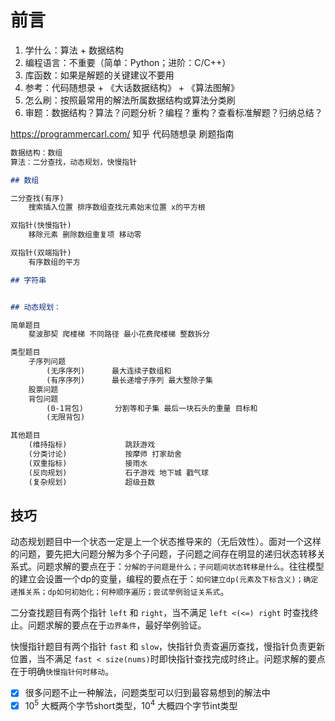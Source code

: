 # 前言

1. 学什么：算法 + 数据结构
2. 编程语言：不重要（简单：Python；进阶：C/C++）
3. 库函数：如果是解题的关键建议不要用
4. 参考：代码随想录 + 《大话数据结构》 + 《算法图解》
5. 怎么刷：按照最常用的解法所属数据结构或算法分类刷
6. 审题：数据结构？算法？问题分析？编程？重构？查看标准解题？归纳总结？

<https://programmercarl.com/> 知乎 代码随想录 刷题指南

``` Markdown
数据结构：数组
算法：二分查找，动态规划，快慢指针

## 数组

二分查找(有序) 
    搜索插入位置 排序数组查找元素始末位置 x的平方根

双指针(快慢指针)
    移除元素 删除数组重复项 移动零

双指针(双端指针)
    有序数组的平方

## 字符串


## 动态规划：

简单题目          
    斐波那契 爬楼梯 不同路径 最小花费爬楼梯 整数拆分

类型题目           
    子序列问题
        (无序序列)      最大连续子数组和  
        (有序序列)      最长递增子序列 最大整除子集 
    股票问题
    背包问题
        (0-1背包)       分割等和子集 最后一块石头的重量 目标和
        (无限背包)       

其他题目
    (维持指标)             跳跃游戏 
    (分类讨论)             按摩师 打家劫舍  
    (双重指标)             接雨水 
    (反向规划)             石子游戏 地下城 戳气球
    (复杂规划)             超级丑数 
```

## 技巧

动态规划题目中一个状态一定是上一个状态推导来的（无后效性）。面对一个这样的问题，要先把大问题分解为多个子问题，子问题之间存在明显的递归状态转移关系式。问题求解的要点在于：`分解的子问题是什么；子问题间状态转移是什么`。往往模型的建立会设置一个dp的变量，编程的要点在于：`如何建立dp(元素及下标含义)；确定递推关系；dp如何初始化；何种顺序遍历；尝试举例验证关系式`。

二分查找题目有两个指针 `left` 和 `right`，当不满足 `left <(<=) right` 时查找终止。问题求解的要点在于`边界条件`，最好举例验证。

快慢指针题目有两个指针 `fast` 和 `slow`，快指针负责查遍历查找，慢指针负责更新位置，当不满足 `fast < size(nums)`时即快指针查找完成时终止。问题求解的要点在于明确`快慢指针何时移动`。

- [x] 很多问题不止一种解法，问题类型可以归到最容易想到的解法中
- [x] $10^5$ 大概两个字节short类型，$10^4$ 大概四个字节int类型
